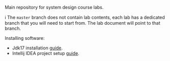 Main repository for system design course labs.

:information_source: The `master` branch does not contain lab contents, each lab has a dedicated branch that you 
will need to start from. The lab document will point to that branch.

Installing software:
- Jdk17 installation [guide](docs/install-jdk17.md).
- Intellij IDEA project setup [guide](docs/setup-intellij-project.md).
